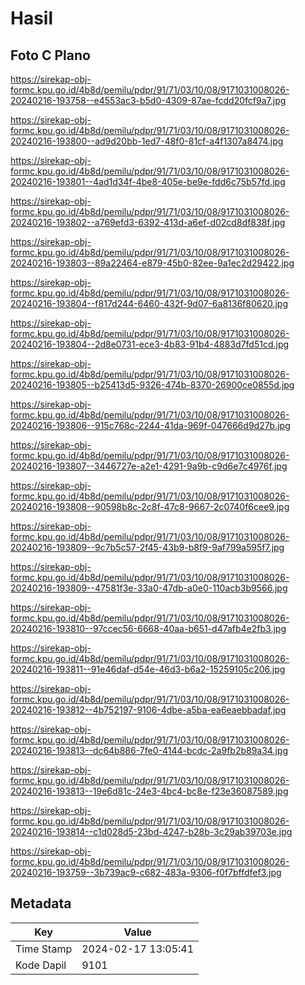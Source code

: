 # Hasil

## Foto C Plano

https://sirekap-obj-formc.kpu.go.id/4b8d/pemilu/pdpr/91/71/03/10/08/9171031008026-20240216-193758--e4553ac3-b5d0-4309-87ae-fcdd20fcf9a7.jpg

https://sirekap-obj-formc.kpu.go.id/4b8d/pemilu/pdpr/91/71/03/10/08/9171031008026-20240216-193800--ad9d20bb-1ed7-48f0-81cf-a4f1307a8474.jpg

https://sirekap-obj-formc.kpu.go.id/4b8d/pemilu/pdpr/91/71/03/10/08/9171031008026-20240216-193801--4ad1d34f-4be8-405e-be9e-fdd6c75b57fd.jpg

https://sirekap-obj-formc.kpu.go.id/4b8d/pemilu/pdpr/91/71/03/10/08/9171031008026-20240216-193802--a769efd3-6392-413d-a6ef-d02cd8df838f.jpg

https://sirekap-obj-formc.kpu.go.id/4b8d/pemilu/pdpr/91/71/03/10/08/9171031008026-20240216-193803--89a22464-e879-45b0-82ee-9a1ec2d29422.jpg

https://sirekap-obj-formc.kpu.go.id/4b8d/pemilu/pdpr/91/71/03/10/08/9171031008026-20240216-193804--f817d244-6460-432f-9d07-6a8136f80620.jpg

https://sirekap-obj-formc.kpu.go.id/4b8d/pemilu/pdpr/91/71/03/10/08/9171031008026-20240216-193804--2d8e0731-ece3-4b83-91b4-4883d7fd51cd.jpg

https://sirekap-obj-formc.kpu.go.id/4b8d/pemilu/pdpr/91/71/03/10/08/9171031008026-20240216-193805--b25413d5-9326-474b-8370-26900ce0855d.jpg

https://sirekap-obj-formc.kpu.go.id/4b8d/pemilu/pdpr/91/71/03/10/08/9171031008026-20240216-193806--915c768c-2244-41da-969f-047666d9d27b.jpg

https://sirekap-obj-formc.kpu.go.id/4b8d/pemilu/pdpr/91/71/03/10/08/9171031008026-20240216-193807--3446727e-a2e1-4291-9a9b-c9d6e7c4976f.jpg

https://sirekap-obj-formc.kpu.go.id/4b8d/pemilu/pdpr/91/71/03/10/08/9171031008026-20240216-193808--90598b8c-2c8f-47c8-9667-2c0740f6cee9.jpg

https://sirekap-obj-formc.kpu.go.id/4b8d/pemilu/pdpr/91/71/03/10/08/9171031008026-20240216-193809--9c7b5c57-2f45-43b9-b8f9-9af799a595f7.jpg

https://sirekap-obj-formc.kpu.go.id/4b8d/pemilu/pdpr/91/71/03/10/08/9171031008026-20240216-193809--47581f3e-33a0-47db-a0e0-110acb3b9566.jpg

https://sirekap-obj-formc.kpu.go.id/4b8d/pemilu/pdpr/91/71/03/10/08/9171031008026-20240216-193810--97ccec56-6668-40aa-b651-d47afb4e2fb3.jpg

https://sirekap-obj-formc.kpu.go.id/4b8d/pemilu/pdpr/91/71/03/10/08/9171031008026-20240216-193811--91e46daf-d54e-46d3-b6a2-15259105c206.jpg

https://sirekap-obj-formc.kpu.go.id/4b8d/pemilu/pdpr/91/71/03/10/08/9171031008026-20240216-193812--4b752197-9106-4dbe-a5ba-ea6eaebbadaf.jpg

https://sirekap-obj-formc.kpu.go.id/4b8d/pemilu/pdpr/91/71/03/10/08/9171031008026-20240216-193813--dc64b886-7fe0-4144-bcdc-2a9fb2b89a34.jpg

https://sirekap-obj-formc.kpu.go.id/4b8d/pemilu/pdpr/91/71/03/10/08/9171031008026-20240216-193813--19e6d81c-24e3-4bc4-bc8e-f23e36087589.jpg

https://sirekap-obj-formc.kpu.go.id/4b8d/pemilu/pdpr/91/71/03/10/08/9171031008026-20240216-193814--c1d028d5-23bd-4247-b28b-3c29ab39703e.jpg

https://sirekap-obj-formc.kpu.go.id/4b8d/pemilu/pdpr/91/71/03/10/08/9171031008026-20240216-193759--3b739ac9-c682-483a-9306-f0f7bffdfef3.jpg


## Metadata

| Key        | Value               |
| ---------- | ------------------- |
| Time Stamp | 2024-02-17 13:05:41 |
| Kode Dapil | 9101                |



